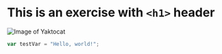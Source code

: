 # This is an exercise with `<h1>` header

![Image of Yaktocat](https://octodex.github.com/images/securityknightocat.png)

``` javascript
var testVar = "Hello, world!";
```
